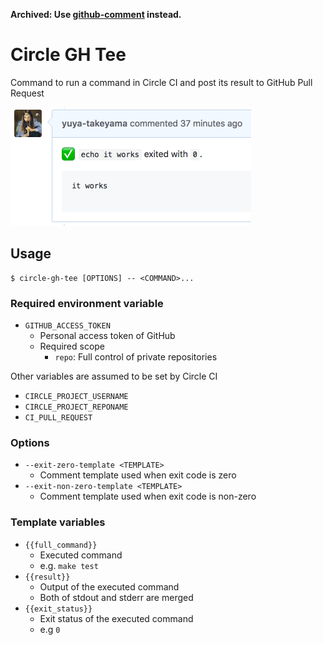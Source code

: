 **Archived: Use [github-comment](https://github.com/suzuki-shunsuke/github-comment) instead.**

# Circle GH Tee

Command to run a command in Circle CI and post its result to GitHub Pull Request

<img src="images/example.png" width="385" height="190">

## Usage

```
$ circle-gh-tee [OPTIONS] -- <COMMAND>...
```

### Required environment variable

* `GITHUB_ACCESS_TOKEN`
  * Personal access token of GitHub
  * Required scope
    * `repo`: Full control of private repositories

Other variables are assumed to be set by Circle CI

* `CIRCLE_PROJECT_USERNAME`
* `CIRCLE_PROJECT_REPONAME`
* `CI_PULL_REQUEST`

### Options

* `--exit-zero-template <TEMPLATE>`
  * Comment template used when exit code is zero
* `--exit-non-zero-template <TEMPLATE>`
  * Comment template used when exit code is non-zero

### Template variables
  * `{{full_command}}`
    * Executed command
    * e.g. `make test`
  * `{{result}}`
    * Output of the executed command
    * Both of stdout and stderr are merged
  * `{{exit_status}}`
    * Exit status of the executed command
    * e.g `0`
